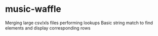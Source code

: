 # music-waffle
Merging large csv/xls files
performing lookups
Basic string match to find elements and display corresponding rows
